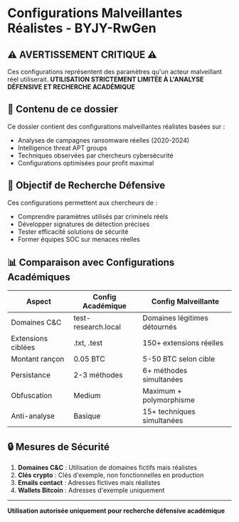 # Configurations Malveillantes Réalistes - BYJY-RwGen

## ⚠️ AVERTISSEMENT CRITIQUE ⚠️
Ces configurations représentent des paramètres qu'un acteur malveillant réel utiliserait.
**UTILISATION STRICTEMENT LIMITÉE À L'ANALYSE DÉFENSIVE ET RECHERCHE ACADÉMIQUE**

## 📁 Contenu de ce dossier

Ce dossier contient des configurations malveillantes réalistes basées sur :
- Analyses de campagnes ransomware réelles (2020-2024)
- Intelligence threat APT groups
- Techniques observées par chercheurs cybersécurité
- Configurations optimisées pour profit maximal

## 🎯 Objectif de Recherche Défensive

Ces configurations permettent aux chercheurs de :
- Comprendre paramètres utilisés par criminels réels
- Développer signatures de détection précises
- Tester efficacité solutions de sécurité
- Former équipes SOC sur menaces réelles

## 📊 Comparaison avec Configurations Académiques

| Aspect | Config Académique | Config Malveillante |
|--------|-------------------|-------------------|
| Domaines C&C | test-research.local | Domaines légitimes détournés |
| Extensions ciblées | .txt, .test | 150+ extensions réelles |
| Montant rançon | 0.05 BTC | 5-50 BTC selon cible |
| Persistance | 2-3 méthodes | 6+ méthodes simultanées |
| Obfuscation | Medium | Maximum + polymorphisme |
| Anti-analyse | Basique | 15+ techniques simultanées |

## 🔒 Mesures de Sécurité

1. **Domaines C&C** : Utilisation de domaines fictifs mais réalistes
2. **Clés crypto** : Clés d'exemple, non fonctionnelles en production
3. **Emails contact** : Adresses fictives mais réalistes
4. **Wallets Bitcoin** : Adresses d'exemple uniquement

---

**Utilisation autorisée uniquement pour recherche défensive académique**